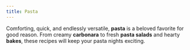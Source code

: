 ```yaml
---
title: Pasta
---
```


Comforting, quick, and endlessly versatile, **pasta** is a beloved favorite for good reason. From creamy **carbonara** to fresh **pasta salads** and hearty **bakes**, these recipes will keep your pasta nights exciting.
